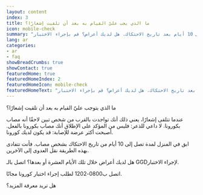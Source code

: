 ```yaml
---
layout: content
index: 3
title: ما الذي يجب عليّ القيام به بعد أن تلقيت إشعارًا؟
icon: mobile-check
summary: "يُنصح بالبقاء في المنزل حتى 10 أيام بعد تاريخ الاحتكاك. هل لديك أعراض؟ قم بإجراء الاختبار."
lang: ar
categories:
- ar
- faq
showBreadCrumbs: true
showContact: true
featuredHome: true
featuredHomeIndex: 2
featuredHomeIcon: mobile-check
featuredHomeText: "يُنصح بالبقاء في المنزل حتى 10 أيام بعد تاريخ الاحتكاك. هل لديك أعراض؟ قم بإجراء الاختبار."
---
```


ما الذي يتوجب عليّ القيام به بعد أن تلقيت إشعارًا؟

عندما تتلقى إشعارًا، يعني ذلك أنك تواجدت بالقرب من شخص تبين لاحقًا أنه مصاب بكورونا. لا داعي للذعر: فليس من المؤكد على الإطلاق أنك مصاب بكورونا بالفعل. أصبحت أكثر عرضة للإصابة: قد يكون لديك كورونا.

ابق في المنزل لمدة تصل إلى 10 أيام من تاريخ الاحتكاك بشخص مصاب. فأنت تتفادى بهذه الطريقة نقل العدوى إلى الآخرين.

هل لديك أعراض خلال تلك الأيام العشرة أو بعدها؟ اتصل بالـ GGDلإجراء الاختبار.

اتصل ب0800-1202  لطلب إجراء اختبار كورونا مجانًا.


هل تريد معرفة المزيد؟
